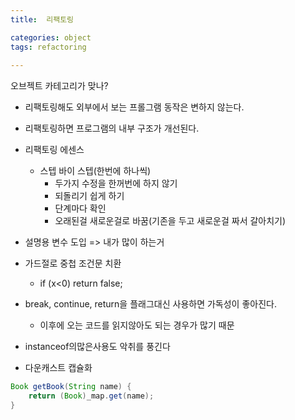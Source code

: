 ```yaml
---
title:  리팩토링

categories: object 
tags: refactoring
 
---
```


  
  
  
오브젝트 카테고리가 맞나?  
  
- 리팩토링해도 외부에서 보는 프롤그램 동작은 변하지 않는다.  
- 리팩토링하면 프로그램의 내부 구조가 개선된다.  
  
  
- 리팩토링 에센스  
	- 스텝 바이 스텝(한번에 하나씩)  
		- 두가지 수정을 한꺼번에 하지 않기  
		- 되돌리기 쉽게 하기  
		- 단계마다 확인  
		- 오래된걸 새로운걸로 바꿈(기존을 두고 새로운걸 짜서 갈아치기)  
  
- 설명용 변수 도입 => 내가 많이 하는거  
- 가드절로 중첩 조건문 치환  
	- if (x<0) return false;  
  
- break, continue, return을 플래그대신 사용하면 가독성이 좋아진다.  
	- 이후에 오는 코드를 읽지않아도 되는 경우가 많기 때문  
  
  
- instanceof의많은사용도 악취를 풍긴다  
  
  
- 다운캐스트 캡슐화  
```java  
Book getBook(String name) {  
	return (Book)_map.get(name);  
}  
```  
